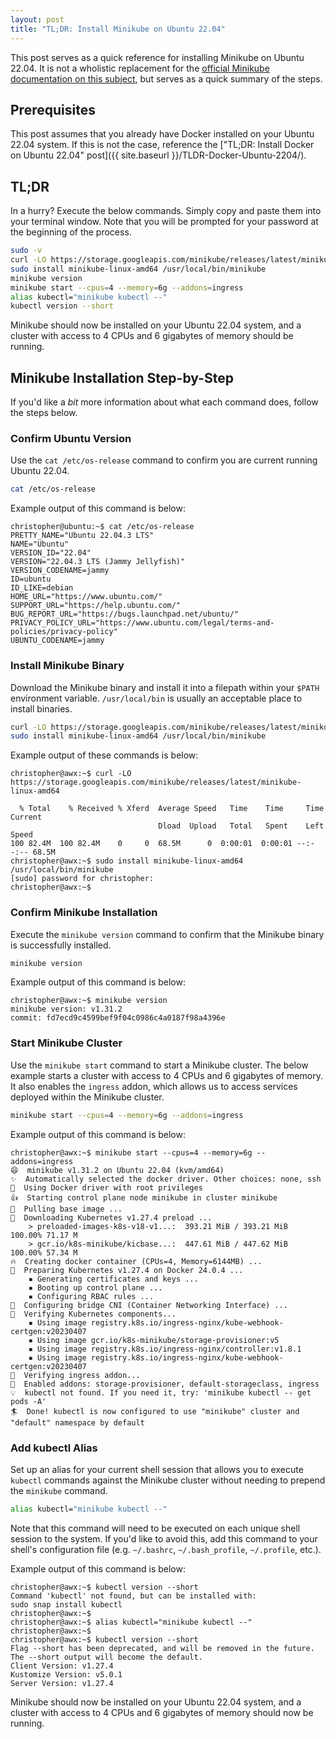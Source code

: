 ```yaml
---
layout: post
title: "TL;DR: Install Minikube on Ubuntu 22.04"
---
```


This post serves as a quick reference for installing Minikube on Ubuntu 22.04. It is not a wholistic replacement for the [official Minikube documentation on this subject](https://minikube.sigs.k8s.io/docs/start/), but serves as a quick summary of the steps.

## Prerequisites

This post assumes that you already have Docker installed on your Ubuntu 22.04 system. If this is not the case, reference the ["TL;DR: Install Docker on Ubuntu 22.04" post]({{ site.baseurl }}/TLDR-Docker-Ubuntu-2204/).

## TL;DR

In a hurry? Execute the below commands. Simply copy and paste them into your terminal window. Note that you will be prompted for your password at the beginning of the process.

```bash
sudo -v
curl -LO https://storage.googleapis.com/minikube/releases/latest/minikube-linux-amd64
sudo install minikube-linux-amd64 /usr/local/bin/minikube
minikube version
minikube start --cpus=4 --memory=6g --addons=ingress
alias kubectl="minikube kubectl --"
kubectl version --short
```

Minikube should now be installed on your Ubuntu 22.04 system, and a cluster with access to 4 CPUs and 6 gigabytes of memory should be running.

## Minikube Installation Step-by-Step

If you'd like a *bit* more information about what each command does, follow the steps below.

### Confirm Ubuntu Version

Use the `cat /etc/os-release` command to confirm you are current running Ubuntu 22.04.

```bash
cat /etc/os-release
```

Example output of this command is below:

```console
christopher@ubuntu:~$ cat /etc/os-release
PRETTY_NAME="Ubuntu 22.04.3 LTS"
NAME="Ubuntu"
VERSION_ID="22.04"
VERSION="22.04.3 LTS (Jammy Jellyfish)"
VERSION_CODENAME=jammy
ID=ubuntu
ID_LIKE=debian
HOME_URL="https://www.ubuntu.com/"
SUPPORT_URL="https://help.ubuntu.com/"
BUG_REPORT_URL="https://bugs.launchpad.net/ubuntu/"
PRIVACY_POLICY_URL="https://www.ubuntu.com/legal/terms-and-policies/privacy-policy"
UBUNTU_CODENAME=jammy
```

### Install Minikube Binary

Download the Minikube binary and install it into a filepath within your `$PATH` environment variable. `/usr/local/bin` is usually an acceptable place to install binaries.

```bash
curl -LO https://storage.googleapis.com/minikube/releases/latest/minikube-linux-amd64
sudo install minikube-linux-amd64 /usr/local/bin/minikube
```

Example output of these commands is below:

```console
christopher@awx:~$ curl -LO https://storage.googleapis.com/minikube/releases/latest/minikube-linux-amd64

  % Total    % Received % Xferd  Average Speed   Time    Time     Time  Current
                                 Dload  Upload   Total   Spent    Left  Speed
100 82.4M  100 82.4M    0     0  68.5M      0  0:00:01  0:00:01 --:--:-- 68.5M
christopher@awx:~$ sudo install minikube-linux-amd64 /usr/local/bin/minikube
[sudo] password for christopher:
christopher@awx:~$
```

### Confirm Minikube Installation

Execute the `minikube version` command to confirm that the Minikube binary is successfully installed.

```bash
minikube version
```

Example output of this command is below:

```console
christopher@awx:~$ minikube version
minikube version: v1.31.2
commit: fd7ecd9c4599bef9f04c0986c4a0187f98a4396e
```

### Start Minikube Cluster

Use the `minikube start` command to start a Minikube cluster. The below example starts a cluster with access to 4 CPUs and 6 gigabytes of memory. It also enables the `ingress` addon, which allows us to access services deployed within the Minikube cluster.

```bash
minikube start --cpus=4 --memory=6g --addons=ingress
```

Example output of this command is below:

```console
christopher@awx:~$ minikube start --cpus=4 --memory=6g --addons=ingress
😄  minikube v1.31.2 on Ubuntu 22.04 (kvm/amd64)
✨  Automatically selected the docker driver. Other choices: none, ssh
📌  Using Docker driver with root privileges
👍  Starting control plane node minikube in cluster minikube
🚜  Pulling base image ...
💾  Downloading Kubernetes v1.27.4 preload ...
    > preloaded-images-k8s-v18-v1...:  393.21 MiB / 393.21 MiB  100.00% 71.17 M
    > gcr.io/k8s-minikube/kicbase...:  447.61 MiB / 447.62 MiB  100.00% 57.34 M
🔥  Creating docker container (CPUs=4, Memory=6144MB) ...
🐳  Preparing Kubernetes v1.27.4 on Docker 24.0.4 ...
    ▪ Generating certificates and keys ...
    ▪ Booting up control plane ...
    ▪ Configuring RBAC rules ...
🔗  Configuring bridge CNI (Container Networking Interface) ...
🔎  Verifying Kubernetes components...
    ▪ Using image registry.k8s.io/ingress-nginx/kube-webhook-certgen:v20230407
    ▪ Using image gcr.io/k8s-minikube/storage-provisioner:v5
    ▪ Using image registry.k8s.io/ingress-nginx/controller:v1.8.1
    ▪ Using image registry.k8s.io/ingress-nginx/kube-webhook-certgen:v20230407
🔎  Verifying ingress addon...
🌟  Enabled addons: storage-provisioner, default-storageclass, ingress
💡  kubectl not found. If you need it, try: 'minikube kubectl -- get pods -A'
🏄  Done! kubectl is now configured to use "minikube" cluster and "default" namespace by default
```

### Add kubectl Alias

Set up an alias for your current shell session that allows you to execute `kubectl` commands against the Minikube cluster without needing to prepend the `minikube` command.

```bash
alias kubectl="minikube kubectl --"
```

Note that this command will need to be executed on each unique shell session to the system. If you'd like to avoid this, add this command to your shell's configuration file (e.g. `~/.bashrc`, `~/.bash_profile`, `~/.profile`, etc.).

Example output of this command is below:

```console
christopher@awx:~$ kubectl version --short
Command 'kubectl' not found, but can be installed with:
sudo snap install kubectl
christopher@awx:~$
christopher@awx:~$ alias kubectl="minikube kubectl --"
christopher@awx:~$
christopher@awx:~$ kubectl version --short
Flag --short has been deprecated, and will be removed in the future. The --short output will become the default.
Client Version: v1.27.4
Kustomize Version: v5.0.1
Server Version: v1.27.4
```

Minikube should now be installed on your Ubuntu 22.04 system, and a cluster with access to 4 CPUs and 6 gigabytes of memory should now be running.
